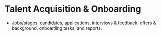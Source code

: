 # Talent Acquisition & Onboarding
- Jobs/stages, candidates, applications, interviews & feedback, offers & background, onboarding tasks, and reports.
